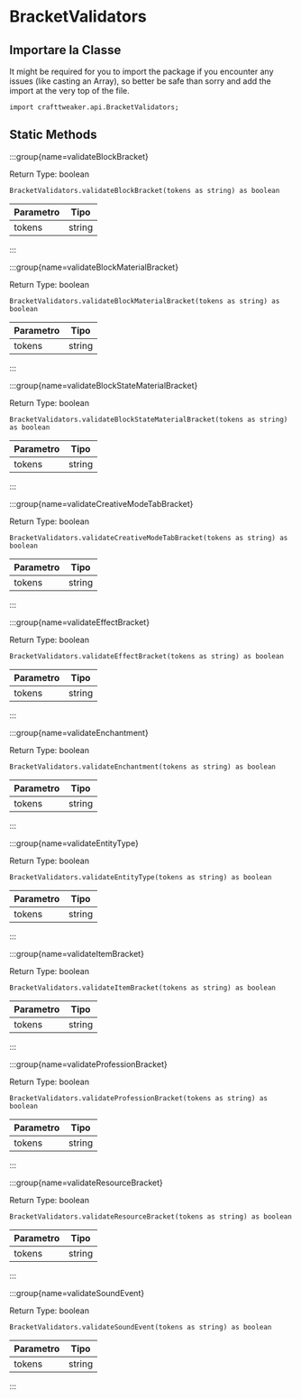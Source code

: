 # BracketValidators

## Importare la Classe

It might be required for you to import the package if you encounter any issues (like casting an Array), so better be safe than sorry and add the import at the very top of the file.
```zenscript
import crafttweaker.api.BracketValidators;
```


## Static Methods

:::group{name=validateBlockBracket}

Return Type: boolean

```zenscript
BracketValidators.validateBlockBracket(tokens as string) as boolean
```

| Parametro | Tipo   |
| --------- | ------ |
| tokens    | string |


:::

:::group{name=validateBlockMaterialBracket}

Return Type: boolean

```zenscript
BracketValidators.validateBlockMaterialBracket(tokens as string) as boolean
```

| Parametro | Tipo   |
| --------- | ------ |
| tokens    | string |


:::

:::group{name=validateBlockStateMaterialBracket}

Return Type: boolean

```zenscript
BracketValidators.validateBlockStateMaterialBracket(tokens as string) as boolean
```

| Parametro | Tipo   |
| --------- | ------ |
| tokens    | string |


:::

:::group{name=validateCreativeModeTabBracket}

Return Type: boolean

```zenscript
BracketValidators.validateCreativeModeTabBracket(tokens as string) as boolean
```

| Parametro | Tipo   |
| --------- | ------ |
| tokens    | string |


:::

:::group{name=validateEffectBracket}

Return Type: boolean

```zenscript
BracketValidators.validateEffectBracket(tokens as string) as boolean
```

| Parametro | Tipo   |
| --------- | ------ |
| tokens    | string |


:::

:::group{name=validateEnchantment}

Return Type: boolean

```zenscript
BracketValidators.validateEnchantment(tokens as string) as boolean
```

| Parametro | Tipo   |
| --------- | ------ |
| tokens    | string |


:::

:::group{name=validateEntityType}

Return Type: boolean

```zenscript
BracketValidators.validateEntityType(tokens as string) as boolean
```

| Parametro | Tipo   |
| --------- | ------ |
| tokens    | string |


:::

:::group{name=validateItemBracket}

Return Type: boolean

```zenscript
BracketValidators.validateItemBracket(tokens as string) as boolean
```

| Parametro | Tipo   |
| --------- | ------ |
| tokens    | string |


:::

:::group{name=validateProfessionBracket}

Return Type: boolean

```zenscript
BracketValidators.validateProfessionBracket(tokens as string) as boolean
```

| Parametro | Tipo   |
| --------- | ------ |
| tokens    | string |


:::

:::group{name=validateResourceBracket}

Return Type: boolean

```zenscript
BracketValidators.validateResourceBracket(tokens as string) as boolean
```

| Parametro | Tipo   |
| --------- | ------ |
| tokens    | string |


:::

:::group{name=validateSoundEvent}

Return Type: boolean

```zenscript
BracketValidators.validateSoundEvent(tokens as string) as boolean
```

| Parametro | Tipo   |
| --------- | ------ |
| tokens    | string |


:::

